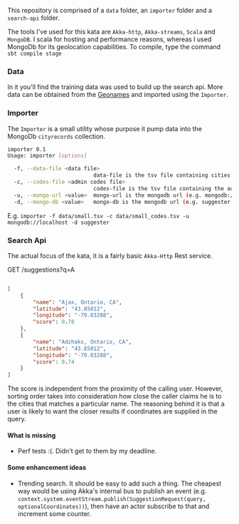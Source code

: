 
This repository is comprised of a `data` folder, an `importer` folder and a `search-api` folder.

The tools I've used for this kata are `Akka-http`, `Akka-streams`, `Scala` and `MongoDB`.
I scala for hosting and performance reasons, whereas I used MongoDb for its geolocation capabilities.
To compile, type the command `sbt compile stage`

### Data

In it you'll find the training data was used to build up the search api. More data can be obtained from the [Geonames](http://geonames.org) and imported using the `Importer`.

### Importer

The `Importer` is a small utility whose purpose it pump data into the MongoDb `cityrecords` collection.

``` bash
importer 0.1
Usage: importer [options]

  -f, --data-file <data file>
                           data-file is the tsv file containing cities without header
  -c, --codes-file <admin codes file>
                           codes-file is the tsv file containing the admins codes without header
  -u, --mongo-url <value>  mongo-url is the mongodb url (e.g. mongodb://localhost
  -d, --mongo-db <value>   mongo-db is the mongodb url (e.g. suggester
```

E.g. `importer -f data/small.tsv -c data/small_codes.tsv -u mongodb://localhost -d suggester`

### Search Api

The actual focus of the kata, it is a fairly basic `Akka-Http` Rest service. 

GET /suggestions?q=A

```json

[
    {
        "name": "Ajax, Ontario, CA",
        "latitude": "43.85012",
        "longitude": "-79.03288",
        "score": 0.78
    },
    {
        "name": "Adzhaks, Ontario, CA",
        "latitude": "43.85012",
        "longitude": "-79.03288",
        "score": 0.74
    }
]
```

The score is independent from the proximity of the calling user. However, sorting order takes into consideration how close the caller claims he is to the cities that matches a particular name. The reasoning behind it is that a user is likely to want the closer results if coordinates are supplied in the query.

#### What is missing

- Perf tests :(. Didn't get to them by my deadline.

#### Some enhancement ideas

- Trending search. It should be easy to add such a thing.
  The cheapest way would be using Akka's internal bus to publish an event (e.g. `context.system.eventStream.publish(SuggestionRequest(query, optionalCoordinates))`), then have an actor subscribe to that and increment some counter.
